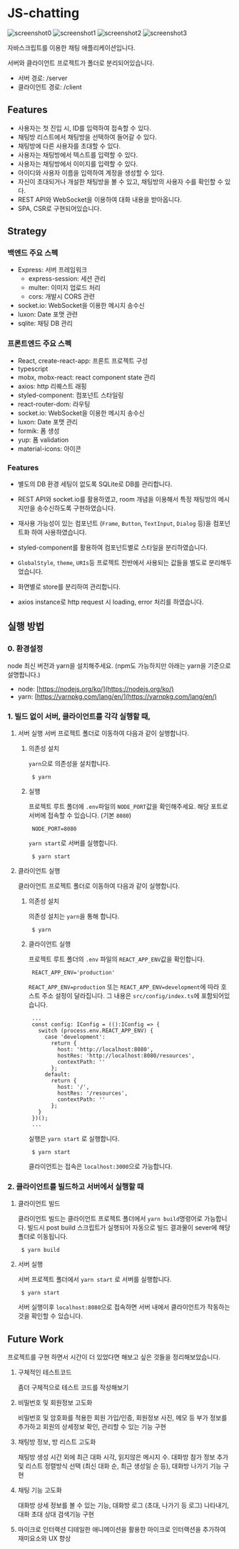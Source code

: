 
# JS-chatting

![screenshot0](./screenshots/screenshot0.png)
![screenshot1](./screenshots/screenshot1.png)
![screenshot2](./screenshots/screenshot2.png)
![screenshot3](./screenshots/screenshot3.png)

자바스크립트를 이용한 채팅 애플리케이션입니다.

서버와 클라이언트 프로젝트가 폴더로 분리되어있습니다.

- 서버 경로: /server
- 클라이언트 경로: /client

## Features

- 사용자는 첫 진입 시, ID를 입력하여 접속할 수 있다.
- 채팅방 리스트에서 채팅방을 선택하여 들어갈 수 있다.
- 채팅방에 다른 사용자를 초대할 수 있다.
- 사용자는 채팅방에서 텍스트를 입력할 수 있다.
- 사용자는 채팅방에서 이미지를 입력할 수 있다.
- 아이디와 사용자 이름을 입력하여 계정을 생성할 수 있다.
- 자신이 초대되거나 개설한 채팅방을 볼 수 있고, 채팅방의 사용자 수를 확인할 수 있다.
- REST API와 WebSocket을 이용하여 대화 내용을 받아옵니다.
- SPA, CSR로 구현되어있습니다.

## Strategy

### 백엔드 주요 스펙

- Express: 서버 프레임워크
    - express-session: 세션 관리
    - multer: 이미지 업로드 처리
    - cors: 개발시 CORS 관련
- socket.io: WebSocket을 이용한 메시지 송수신
- luxon: Date 포맷 관련
- sqlite: 채팅 DB 관리

### 프론트엔드 주요 스펙

- React, create-react-app: 프론트 프로젝트 구성
- typescript
- mobx, mobx-react: react component state 관리
- axios: http 리퀘스트 래핑
- styled-component: 컴포넌트 스타일링
- react-router-dom: 라우팅
- socket.io: WebSocket을 이용한 메시지 송수신
- luxon: Date 포맷 관리
- formik: 폼 생성
- yup: 폼 validation
- material-icons: 아이콘

### Features

- 별도의 DB 환경 세팅이 없도록 SQLite로 DB를 관리합니다.
- REST API와 socket.io를 활용하였고, room 개념을 이용해서 특정 채팅방의 메시지만을 송수신하도록 구현하였습니다.

- 재사용 가능성이 있는 컴포넌트 (`Frame`, `Button`, `TextInput`, `Dialog` 등)을 컴포넌트화 하여 사용하였습니다.
- styled-component를 활용하여 컴포넌트별로 스타일을 분리하였습니다.
- `GlobalStyle`, `theme`, `URIs`등 프로젝트 전반에서 사용되는 값들을 별도로 분리해두었습니다.
- 화면별로 store를 분리하여 관리합니다.
- axios instance로 http request 시 loading, error 처리를 하였습니다.

## 실행 방법

### 0. 환경설정

node 최신 버전과 yarn을 설치해주세요. (npm도 가능하지만 아래는 yarn을 기준으로 설명합니다.)

- node: [https://nodejs.org/ko/](https://nodejs.org/ko/)
- yarn: [https://yarnpkg.com/lang/en/](https://yarnpkg.com/lang/en/)

### 1. 빌드 없이 서버, 클라이언트를 각각 실행할 때,

1. 서버 실행
서버 프로젝트 폴더로 이동하여 다음과 같이 실행합니다.
    1. 의존성 설치

        `yarn`으로 의존성을 설치합니다.

            $ yarn

    2. 실행

        프로젝트 루트 폴더에 `.env`파일의 `NODE_PORT`값을 확인해주세요. 해당 포트로 서버에 접속할 수 있습니다. (기본 `8080`)

            NODE_PORT=8080

        `yarn start`로 서버를 실행합니다.

            $ yarn start

2. 클라이언트 실행

    클라이언트 프로젝트 폴더로 이동하여 다음과 같이 실행합니다.

    1. 의존성 설치

        의존성 설치는  `yarn`을 통해 합니다.

            $ yarn

    2. 클라이언트 실행

        프로젝트 루트 폴더의  `.env` 파일의 `REACT_APP_ENV`값을 확인합니다.

            REACT_APP_ENV='production'

        `REACT_APP_ENV=production` 또는 `REACT_APP_ENV=development`에 따라 호스트 주소 설정이 달라집니다. 그 내용은 `src/config/index.ts`에 포함되어있습니다.

            ...
            const config: IConfig = (():IConfig => {
              switch (process.env.REACT_APP_ENV) {
                case 'development':
                  return {
                    host: 'http://localhost:8080',
                    hostRes: 'http://localhost:8080/resources',
                    contextPath: ''
                  };
                default:
                  return {
                    host: '/',
                    hostRes: '/resources',
                    contextPath: ''
                  };
              }
            })();
            ...

        실행은 `yarn start` 로 실행합니다.

            $ yarn start

        클라이언트는 접속은 `localhost:3000`으로 가능합니다.

### 2. 클라이언트를 빌드하고 서버에서 실행할 때

1. 클라이언트 빌드

    클라이언트 빌드는 클라이언트 프로젝트 폴더에서 `yarn build`명령어로 가능합니다. 빌드시 post build 스크립트가 실행되어 자동으로 빌드 결과물이 sever에 해당 폴더로 이동됩니다.

        $ yarn build

2. 서버 실행

    서버 프로젝트 폴더에서 `yarn start` 로 서버를 실행합니다.

        $ yarn start

    서버 실행이후 `localhost:8080`으로 접속하면 서버 내에서 클라이언트가 작동하는 것을 확인할 수 있습니다.

## Future Work

프로젝트를 구현 하면서 시간이 더 있었다면 해보고 싶은 것들을 정리해보았습니다.

1. 구체적인 테스트코드

    좀더 구체적으로 테스트 코드를 작성해보기

2. 비밀번호 및 회원정보 고도화

    비밀번호 및 암호화를 적용한 회원 가입/인증, 회원정보 사진, 메모 등 부가 정보를 추가하고 회원의 상세정보 확인, 관리할 수 있는 기능 구현

3. 채팅방 정보, 방 리스트 고도화

    채팅방 생성 시간 외에 최근 대화 시각, 읽지않은 메시지 수. 대화방 참가 정보 추가 및 리스트 정렬방식 선택 (최신 대화 순, 최근 생성일 순 등), 대화방 나가기 기능 구현

4. 채팅 기능 고도화

    대화방 상세 정보를 볼 수 있는 기능, 대화방 로그 (초대, 나가기 등 로그) 나타내기, 대화 초대 상대 검색기능 구현

5. 마이크로 인터랙션
디테일한 애니메이션을 활용한 마이크로 인터랙션을 추가하여 재미요소와 UX 향상